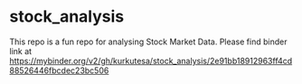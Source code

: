 # stock_analysis
This repo is a fun repo for analysing Stock Market Data.
Please find binder link at https://mybinder.org/v2/gh/kurkutesa/stock_analysis/2e91bb18912963ff4cd88526446fbcdec23bc506
